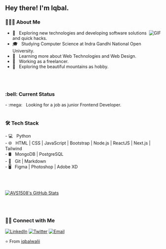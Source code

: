<h2> Hey there! I'm Iqbal.</h2>

<h3> 👨🏻‍💻 About Me </h3>

<p align="left">

 <img align="right" alt="GIF" src='https://media.giphy.com/media/iIqmM5tTjmpOB9mpbn/giphy.gif' />

- 🤔 &nbsp; Exploring new technologies and developing software solutions and quick hacks.
- 🎓 &nbsp; Studying Computer Science at Indra Gandhi National Open University.
- 🌱 &nbsp; Learning more about Web Technologies and Web Design.
- 💼 &nbsp; Working as a freelancer.
- 🗻 &nbsp; Exploring the beautiful mountains as hobby.
</p>
<br/>
<br/>
<h3> :bell: Current Status </h3>
- :mega: &nbsp; Looking for a job as junior Frontend Developer.
<br/>
<br/>
<h3>🛠 Tech Stack</h3>
<p>
- 💻 &nbsp; Python <br/>
- 🌐 &nbsp; HTML | CSS | JavaScript | Bootstrap | Node.js | ReactJS | Next.js | Tailwind<br/>
- 🛢 &nbsp; MongoDB | PostgreSQL <br/>
- 🔧 &nbsp; Git | Markdown <br/>
- 🖥 &nbsp; Figma | Photoshop | Adobe XD <br/>
 </p>
<br/>
<br/>

[![AVS1508's GitHub Stats](https://github-readme-stats.vercel.app/api?username=iqbalwalii&show_icons=true)](https://github.com/iqbalwalii)

<br/>
<br/>
<h3> 🤝🏻 Connect with Me </h3>

<p ">
<a href="https://www.linkedin.com/in/iqbalwalii/" target="_blank"><img src="https://img.shields.io/badge/LinkedIn-%230077B5.svg?&style=flat-square&logo=linkedin&logoColor=white" alt="LinkedIn"></a>
<a href="https://twitter.com/iqbalwalii" target="_blank"><img src="https://img.shields.io/badge/-Twitter-1da1f2?style=flat-square&labelColor=1da1f2&logo=twitter&logoColor=white" alt="Twitter"></a> 
 <a href="mailto:iqbalwali.work@gmail.com"><img alt="Email" src="https://img.shields.io/badge/Email-iqbalwali.work@gmail.com-blue?style=flat-square&logo=gmail"></a>
</p>

⭐️ From [iqbalwalii](https://github.com/iqbalwali)
